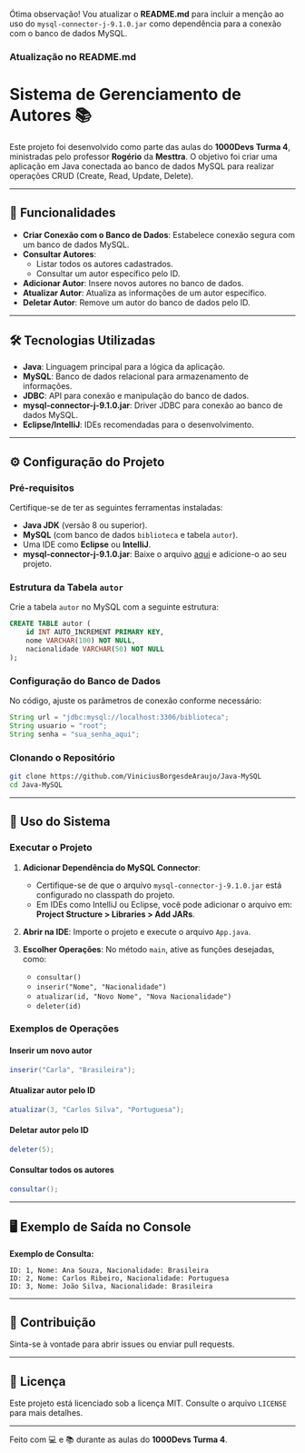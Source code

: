 Ótima observação! Vou atualizar o **README.md** para incluir a menção ao uso do `mysql-connector-j-9.1.0.jar` como dependência para a conexão com o banco de dados MySQL.

### Atualização no README.md


# Sistema de Gerenciamento de Autores 📚

Este projeto foi desenvolvido como parte das aulas do **1000Devs Turma 4**, ministradas pelo professor **Rogério** da **Mesttra**. O objetivo foi criar uma aplicação em Java conectada ao banco de dados MySQL para realizar operações CRUD (Create, Read, Update, Delete).

---

## 🚀 Funcionalidades

- **Criar Conexão com o Banco de Dados**: Estabelece conexão segura com um banco de dados MySQL.
- **Consultar Autores**:
  - Listar todos os autores cadastrados.
  - Consultar um autor específico pelo ID.
- **Adicionar Autor**: Insere novos autores no banco de dados.
- **Atualizar Autor**: Atualiza as informações de um autor específico.
- **Deletar Autor**: Remove um autor do banco de dados pelo ID.

---

## 🛠️ Tecnologias Utilizadas

- **Java**: Linguagem principal para a lógica da aplicação.
- **MySQL**: Banco de dados relacional para armazenamento de informações.
- **JDBC**: API para conexão e manipulação do banco de dados.
- **mysql-connector-j-9.1.0.jar**: Driver JDBC para conexão ao banco de dados MySQL.
- **Eclipse/IntelliJ**: IDEs recomendadas para o desenvolvimento.

---

## ⚙️ Configuração do Projeto

### Pré-requisitos

Certifique-se de ter as seguintes ferramentas instaladas:
- **Java JDK** (versão 8 ou superior).
- **MySQL** (com banco de dados `biblioteca` e tabela `autor`).
- Uma IDE como **Eclipse** ou **IntelliJ**.
- **mysql-connector-j-9.1.0.jar**: Baixe o arquivo [aqui](https://dev.mysql.com/downloads/connector/j/) e adicione-o ao seu projeto.

### Estrutura da Tabela `autor`

Crie a tabela `autor` no MySQL com a seguinte estrutura:
```sql
CREATE TABLE autor (
    id INT AUTO_INCREMENT PRIMARY KEY,
    nome VARCHAR(100) NOT NULL,
    nacionalidade VARCHAR(50) NOT NULL
);
```

### Configuração do Banco de Dados

No código, ajuste os parâmetros de conexão conforme necessário:
```java
String url = "jdbc:mysql://localhost:3306/biblioteca";
String usuario = "root";
String senha = "sua_senha_aqui";
```

### Clonando o Repositório

```bash
git clone https://github.com/ViniciusBorgesdeAraujo/Java-MySQL
cd Java-MySQL
```

---

## 📝 Uso do Sistema

### Executar o Projeto

1. **Adicionar Dependência do MySQL Connector**:
   - Certifique-se de que o arquivo `mysql-connector-j-9.1.0.jar` está configurado no classpath do projeto.
   - Em IDEs como IntelliJ ou Eclipse, você pode adicionar o arquivo em:  
     **Project Structure > Libraries > Add JARs**.

2. **Abrir na IDE**: Importe o projeto e execute o arquivo `App.java`.

3. **Escolher Operações**: No método `main`, ative as funções desejadas, como:
   - `consultar()`
   - `inserir("Nome", "Nacionalidade")`
   - `atualizar(id, "Novo Nome", "Nova Nacionalidade")`
   - `deleter(id)`

### Exemplos de Operações

#### Inserir um novo autor
```java
inserir("Carla", "Brasileira");
```

#### Atualizar autor pelo ID
```java
atualizar(3, "Carlos Silva", "Portuguesa");
```

#### Deletar autor pelo ID
```java
deleter(5);
```

#### Consultar todos os autores
```java
consultar();
```

---

## 🖥️ Exemplo de Saída no Console

**Exemplo de Consulta:**
```
ID: 1, Nome: Ana Souza, Nacionalidade: Brasileira
ID: 2, Nome: Carlos Ribeiro, Nacionalidade: Portuguesa
ID: 3, Nome: João Silva, Nacionalidade: Brasileira
```

---

## 🤝 Contribuição

Sinta-se à vontade para abrir issues ou enviar pull requests.

---

## 📜 Licença

Este projeto está licenciado sob a licença MIT. Consulte o arquivo `LICENSE` para mais detalhes.

---

Feito com 💻 e 📚 durante as aulas do **1000Devs Turma 4**.
```
